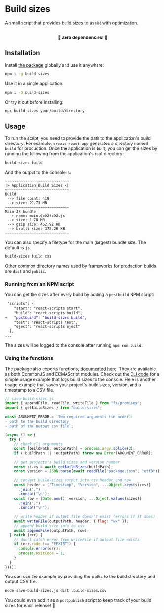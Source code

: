 # Build sizes

A small script that provides build sizes to assist with optimization.

<br>
<div align="center">
    <b>🚀 Zero dependencies! 🚀</b>
</div>

## Installation

Install [the package](https://www.npmjs.com/package/build-sizes) globally and use it anywhere:

```bash
npm i -g build-sizes
```

Use it in a single application:

```bash
npm i -D build-sizes
```

Or try it out before installing:

```bash
npx build-sizes your/build/directory
```

## Usage

To run the script, you need to provide the path to the application's build directory. For example, `create-react-app` generates a directory named `build` for production. Once the application is built, you can get the sizes by running the following from the application's root directory:

```bash
build-sizes build
```

And the output to the console is:

```
~~~~~~~~~~~~~~~~~~~~~~~~~~~~~
|> Application Build Sizes <|
~~~~~~~~~~~~~~~~~~~~~~~~~~~~~ 
Build 
 --> file count: 419 
 --> size: 27.73 MB 
~~~~~~~~~~~~~~~~~~~~~~~~~~~~~ 
Main JS bundle 
 --> name: main.6e924e92.js 
 --> size: 1.70 MB 
 --> gzip size: 462.92 KB 
 --> brotli size: 375.26 KB 
~~~~~~~~~~~~~~~~~~~~~~~~~~~~~

```

You can also specify a filetype for the main (largest) bundle size. The default is `js`.

```bash
build-sizes build css
```

Other common directory names used by frameworks for production builds are `dist` and `public`.

### Running from an NPM script

You can get the sizes after every build by adding a `postbuild` NPM script:

```diff
 "scripts": {
    "start": "react-scripts start",
    "build": "react-scripts build",
+   "postbuild": "build-sizes build",
    "test": "react-scripts test",
    "eject": "react-scripts eject"
  },
...
```

The sizes will be logged to the console after running `npm run build`.

### Using the functions

The package also exports functions, [documented here](https://benelan.github.io/build-sizes/global.html). They are available as both CommonJS and ECMAScript modules. Check out the [CLI code](https://github.com/benelan/build-sizes/blob/master/src/cli.js) for a simple usage example that logs build sizes to the console. Here is another usage example that saves your project's build sizes, version, and a timestamp to a CSV file.

```js
// save-build-sizes.js
import { appendFile, readFile, writeFile } from "fs/promises";
import { getBuildSizes } from "build-sizes";

const ARGUMENT_ERROR = `Two required arguments (in order):
- path to the build directory
- path of the output csv file`;

(async () => {
  try {
    // check cli arguments
    const [buildPath, outputPath] = process.argv.splice(2);
    if (!buildPath || !outputPath) throw new Error(ARGUMENT_ERROR);

    // get projects's build sizes and version number
    const sizes = await getBuildSizes(buildPath);
    const version = JSON.parse(await readFile("package.json", "utf8")).version;

    // convert build-sizes output into csv header and row
    const header = ["Timestamp", "Version", ...Object.keys(sizes)]
      .join(",")
      .concat("\n");
    const row = [Date.now(), version, ...Object.values(sizes)]
      .join(",")
      .concat("\n");

    // write header if output file doesn't exist (errors if it does)
    await writeFile(outputPath, header, { flag: "wx" });
    // append build size info to csv
    await appendFile(outputPath, row);
  } catch (err) {
    // don't catch error from writeFile if output file exists
    if (err.code !== "EEXIST") {
      console.error(err);
      process.exitCode = 1;
    }
  }
})();
```

You can use the example by providing the paths to the build directory and output CSV file.

```bash
node save-build-sizes.js dist .build-sizes.csv
```

You could even add it as a `postpublish` script to keep track of your build sizes for each release! 🚀

